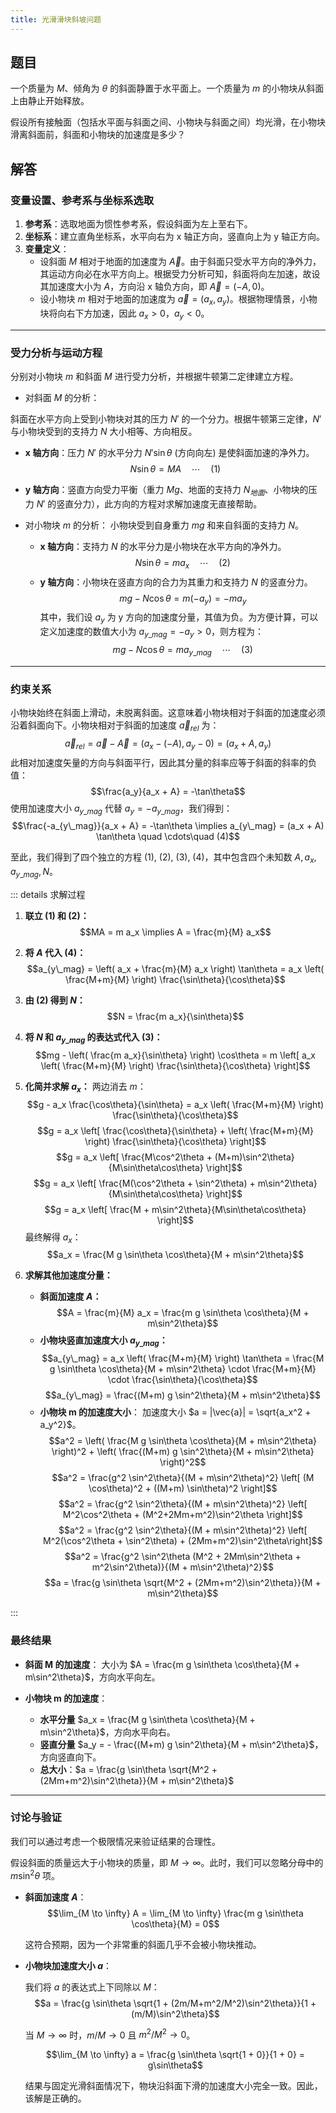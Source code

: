 ```yaml
---
title: 光滑滑块斜坡问题
---
```


## 题目

一个质量为 $M$、倾角为 $\theta$ 的斜面静置于水平面上。一个质量为 $m$ 的小物块从斜面上由静止开始释放。

假设所有接触面（包括水平面与斜面之间、小物块与斜面之间）均光滑，在小物块滑离斜面前，斜面和小物块的加速度是多少？

## 解答

### **变量设置、参考系与坐标系选取**

1.  **参考系**：选取地面为惯性参考系，假设斜面为左上至右下。
2.  **坐标系**：建立直角坐标系，水平向右为 x 轴正方向，竖直向上为 y 轴正方向。
3.  **变量定义**：
    - 设斜面 $M$ 相对于地面的加速度为 $\vec{A}$。由于斜面只受水平方向的净外力，其运动方向必在水平方向上。根据受力分析可知，斜面将向左加速，故设其加速度大小为 $A$，方向沿 x 轴负方向，即 $\vec{A} = (-A, 0)$。
    - 设小物块 $m$ 相对于地面的加速度为 $\vec{a} = (a_x, a_y)$。根据物理情景，小物块将向右下方加速，因此 $a_x > 0$，$a_y < 0$。

---

### **受力分析与运动方程**

分别对小物块 $m$ 和斜面 $M$ 进行受力分析，并根据牛顿第二定律建立方程。

- 对斜面 $M$ 的分析：

斜面在水平方向上受到小物块对其的压力 $N'$ 的一个分力。根据牛顿第三定律，$N'$ 与小物块受到的支持力 $N$ 大小相等、方向相反。

- **x 轴方向**：压力 $N'$ 的水平分力 $N' \sin\theta$ (方向向左) 是使斜面加速的净外力。
  $$N \sin\theta = MA \quad \cdots\quad (1)$$
- **y 轴方向**：竖直方向受力平衡（重力 $Mg$、地面的支持力 $N_{地面}$、小物块的压力 $N'$ 的竖直分力），此方向的方程对求解加速度无直接帮助。

- 对小物块 $m$ 的分析：
  小物块受到自身重力 $mg$ 和来自斜面的支持力 $N$。
  - **x 轴方向**：支持力 $N$ 的水平分力是小物块在水平方向的净外力。
    $$N \sin\theta = m a_x \quad \cdots\quad (2)$$
  - **y 轴方向**：小物块在竖直方向的合力为其重力和支持力 $N$ 的竖直分力。
    $$mg - N \cos\theta = m(-a_y) = -ma_y$$
    其中，我们设 $a_y$ 为 y 方向的加速度分量，其值为负。为方便计算，可以定义加速度的数值大小为 $a_{y\_mag} = -a_y > 0$，则方程为：
    $$mg - N \cos\theta = m a_{y\_mag} \quad \cdots\quad (3)$$

---

### 约束关系

小物块始终在斜面上滑动，未脱离斜面。这意味着小物块相对于斜面的加速度必须沿着斜面向下。小物块相对于斜面的加速度 $\vec{a}_{rel}$ 为：
$$\vec{a}_{rel} = \vec{a} - \vec{A} = (a_x - (-A), a_y - 0) = (a_x + A, a_y)$$
此相对加速度矢量的方向与斜面平行，因此其分量的斜率应等于斜面的斜率的负值：
$$\frac{a_y}{a_x + A} = -\tan\theta$$
使用加速度大小 $a_{y\_mag}$ 代替 $a_y = -a_{y\_mag}$，我们得到：
$$\frac{-a_{y\_mag}}{a_x + A} = -\tan\theta \implies a_{y\_mag} = (a_x + A) \tan\theta \quad \cdots\quad (4)$$

至此，我们得到了四个独立的方程 (1), (2), (3), (4)，其中包含四个未知数 $A, a_x, a_{y\_mag}, N$。

::: details 求解过程

1.  **联立 (1) 和 (2)：**
    $$MA = m a_x \implies A = \frac{m}{M} a_x$$

2.  **将 $A$ 代入 (4)：**
    $$a_{y\_mag} = \left( a_x + \frac{m}{M} a_x \right) \tan\theta = a_x \left( \frac{M+m}{M} \right) \frac{\sin\theta}{\cos\theta}$$

3.  **由 (2) 得到 $N$：**
    $$N = \frac{m a_x}{\sin\theta}$$

4.  **将 $N$ 和 $a_{y\_mag}$ 的表达式代入 (3)：**
    $$mg - \left( \frac{m a_x}{\sin\theta} \right) \cos\theta = m \left[ a_x \left( \frac{M+m}{M} \right) \frac{\sin\theta}{\cos\theta} \right]$$

5.  **化简并求解 $a_x$：**
    两边消去 $m$：
    $$g - a_x \frac{\cos\theta}{\sin\theta} = a_x \left( \frac{M+m}{M} \right) \frac{\sin\theta}{\cos\theta}$$
    $$g = a_x \left[ \frac{\cos\theta}{\sin\theta} + \left( \frac{M+m}{M} \right) \frac{\sin\theta}{\cos\theta} \right]$$
    $$g = a_x \left[ \frac{M\cos^2\theta + (M+m)\sin^2\theta}{M\sin\theta\cos\theta} \right]$$
    $$g = a_x \left[ \frac{M(\cos^2\theta + \sin^2\theta) + m\sin^2\theta}{M\sin\theta\cos\theta} \right]$$
    $$g = a_x \left[ \frac{M + m\sin^2\theta}{M\sin\theta\cos\theta} \right]$$
    最终解得 $a_x$：
    $$a_x = \frac{M g \sin\theta \cos\theta}{M + m\sin^2\theta}$$

6.  **求解其他加速度分量：**
    - **斜面加速度 $A$：**
      $$A = \frac{m}{M} a_x = \frac{m g \sin\theta \cos\theta}{M + m\sin^2\theta}$$
    - **小物块竖直加速度大小 $a_{y\_mag}$：**
      $$a_{y\_mag} = a_x \left( \frac{M+m}{M} \right) \tan\theta = \frac{M g \sin\theta \cos\theta}{M + m\sin^2\theta} \cdot \frac{M+m}{M} \cdot \frac{\sin\theta}{\cos\theta}$$
      $$a_{y\_mag} = \frac{(M+m) g \sin^2\theta}{M + m\sin^2\theta}$$
    - **小物块 m 的加速度大小**：
      加速度大小 $a = |\vec{a}| = \sqrt{a_x^2 + a_y^2}$。
      $$a^2 = \left( \frac{M g \sin\theta \cos\theta}{M + m\sin^2\theta} \right)^2 + \left( \frac{(M+m) g \sin^2\theta}{M + m\sin^2\theta} \right)^2$$
      $$a^2 = \frac{g^2 \sin^2\theta}{(M + m\sin^2\theta)^2} \left[ (M \cos\theta)^2 + ((M+m) \sin\theta)^2 \right]$$
      $$a^2 = \frac{g^2 \sin^2\theta}{(M + m\sin^2\theta)^2} \left[ M^2\cos^2\theta + (M^2+2Mm+m^2)\sin^2\theta \right]$$
      $$a^2 = \frac{g^2 \sin^2\theta}{(M + m\sin^2\theta)^2} \left[ M^2(\cos^2\theta + \sin^2\theta) + (2Mm+m^2)\sin^2\theta\right]$$
      $$a^2 = \frac{g^2 \sin^2\theta (M^2 + 2Mm\sin^2\theta + m^2\sin^2\theta)}{(M + m\sin^2\theta)^2}$$
      $$a = \frac{g \sin\theta \sqrt{M^2 + (2Mm+m^2)\sin^2\theta}}{M + m\sin^2\theta}$$

:::

### 最终结果

- **斜面 M 的加速度**：
  大小为 $A = \frac{m g \sin\theta \cos\theta}{M + m\sin^2\theta}$，方向水平向左。

- **小物块 m 的加速度**：
  - **水平分量** $a_x = \frac{M g \sin\theta \cos\theta}{M + m\sin^2\theta}$，方向水平向右。
  - **竖直分量** $a_y = - \frac{(M+m) g \sin^2\theta}{M + m\sin^2\theta}$，方向竖直向下。
  - **总大小**：$a = \frac{g \sin\theta \sqrt{M^2 + (2Mm+m^2)\sin^2\theta}}{M + m\sin^2\theta}$

---

### 讨论与验证

我们可以通过考虑一个极限情况来验证结果的合理性。

假设斜面的质量远大于小物块的质量，即 $M \to \infty$。此时，我们可以忽略分母中的 $m\sin^2\theta$ 项。

- **斜面加速度 $A$**：
  $$\lim_{M \to \infty} A = \lim_{M \to \infty} \frac{m g \sin\theta \cos\theta}{M} = 0$$

  这符合预期，因为一个非常重的斜面几乎不会被小物块推动。

- **小物块加速度大小 $a$**：

  我们将 $a$ 的表达式上下同除以 $M$：
  $$a = \frac{g \sin\theta \sqrt{1 + (2m/M+m^2/M^2)\sin^2\theta}}{1 + (m/M)\sin^2\theta}$$

  当 $M \to \infty$ 时，$m/M \to 0$ 且 $m^2/M^2 \to 0$。

  $$\lim_{M \to \infty} a = \frac{g \sin\theta \sqrt{1 + 0}}{1 + 0} = g\sin\theta$$

  结果与固定光滑斜面情况下，物块沿斜面下滑的加速度大小完全一致。因此，该解是正确的。
